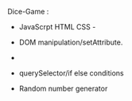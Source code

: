 Dice-Game :


- JavaScrpt HTML CSS -
- DOM manipulation/setAttribute.
- 
- querySelector/if else conditions
  
- Random number generator



